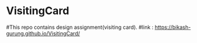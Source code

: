 # VisitingCard
#This repo contains design assignment(visiting card).
#link : https://bikash-gurung.github.io/VisitingCard/
